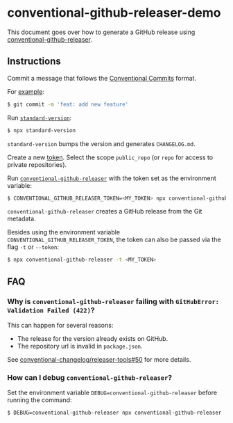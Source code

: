 # conventional-github-releaser-demo

This document goes over how to generate a GitHub release using [conventional-github-releaser](https://github.com/conventional-changelog/releaser-tools/tree/master/packages/conventional-github-releaser).

## Instructions

Commit a message that follows the [Conventional Commits](https://www.conventionalcommits.org/) format.

For [example](https://github.com/angular/angular/blob/22b96b9/CONTRIBUTING.md#-commit-message-guidelines):

```sh
$ git commit -m 'feat: add new feature'
```

Run [`standard-version`](https://www.npmjs.com/package/standard-version):

```sh
$ npx standard-version
```

`standard-version` bumps the version and generates `CHANGELOG.md`.

Create a new [token](https://github.com/settings/tokens/new). Select the scope `public_repo` (or `repo` for access to private repositories).

Run [`conventional-github-releaser`](https://www.npmjs.com/package/conventional-github-releaser) with the token set as the environment variable:

```sh
$ CONVENTIONAL_GITHUB_RELEASER_TOKEN=<MY_TOKEN> npx conventional-github-releaser
```

`conventional-github-releaser` creates a GitHub release from the Git metadata.

Besides using the environment variable `CONVENTIONAL_GITHUB_RELEASER_TOKEN`, the token can also be passed via the flag `-t` or `--token`:

```sh
$ npx conventional-github-releaser -t <MY_TOKEN>
```

## FAQ

### Why is `conventional-github-releaser` failing with `GitHubError: Validation Failed (422)`?

This can happen for several reasons:

- The release for the version already exists on GitHub.
- The repository url is invalid in `package.json`.

See [conventional-changelog/releaser-tools#50](https://github.com/conventional-changelog/releaser-tools/issues/50) for more details.

### How can I debug `conventional-github-releaser`?

Set the environment variable `DEBUG=conventional-github-releaser` before running the command:

```sh
$ DEBUG=conventional-github-releaser npx conventional-github-releaser
```
